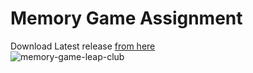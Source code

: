 # Memory Game Assignment
Download Latest release [from here](https://github.com/anuragarwalkar/leap-club-android-game-assignment/releases/tag/apk) 
<br/>
![memory-game-leap-club](https://user-images.githubusercontent.com/40962778/142752138-a860c072-4bd3-4ba7-ace6-c6f90c7ba51e.png)



